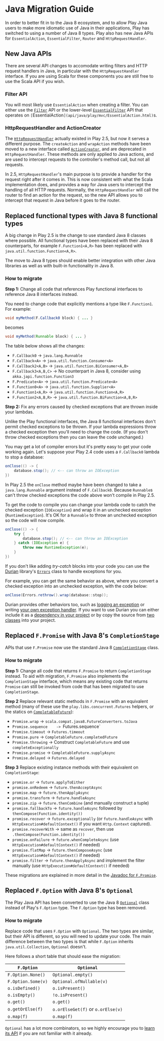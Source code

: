 # Java Migration Guide

In order to better fit in to the Java 8 ecosystem, and to allow Play Java users to make more idiomatic use of Java in their applications, Play has switched to using a number of Java 8 types. Play also has new Java APIs for `EssentialAction`, `EssentialFilter`, `Router` and `HttpRequestHandler`.

## New Java APIs

There are several API changes to accomodate writing filters and HTTP request handlers in Java, in particular with the `HttpRequestHandler` interface. If you are using Scala for these components you are still free to use the Scala API if you wish.

### Filter API

You will most likely use `EssentialAction` when creating a filter. You can either use the [`Filter`](api/java/play/mvc/Filter.html) API or the lower-level [`EssentialFilter`](api/java/play/mvc/EssentialFilter.html) API that operates on `[`EssentialAction`](api/java/play/mvc/EssentialAction.html)`s.

### HttpRequestHandler and ActionCreator

The [`HttpRequestHandler`](api/java/play/http/HttpRequestHandler.html) actually existed in Play 2.5, but now it serves a different purpose. The `createAction` and `wrapAction` methods have been moved to a new interface called [`ActionCreator`](api/java/play/http/ActionCreator.html), and are deprecated in `HttpRequestHandler`. These methods are only applied to Java actions, and are used to intercept requests to the controller's method call, but not all requests.

In 2.5, `HttpRequestHandler`'s main purpose is to provide a handler for the request right after it comes in. This is now consistent with what the Scala implementation does, and provides a way for Java users to intercept the handling of all HTTP requests. Normally, the `HttpRequestHandler` will call the router to find an action for the request, so the new API allows you to intercept that request in Java before it goes to the router.

## Replaced functional types with Java 8 functional types

A big change in Play 2.5 is the change to use standard Java 8 classes where possible. All functional types have been replaced with their Java 8 counterparts, for example `F.Function1<A,R>` has been replaced with `java.util.function.Function<A,R>`.

The move to Java 8 types should enable better integration with other Java libraries as well as with built-in functionality in Java 8.

### How to migrate

**Step 1:** Change all code that references Play functional interfaces to reference Java 8 interfaces instead.

You need to change code that explicitly mentions a type like `F.Function1`. For example:

```java
void myMethod(F.Callback0 block) { ... }
```

becomes

```java
void myMethod(Runnable block) { ... }
```

The table below shows all the changes:

* `F.Callback0`        -> `java.lang.Runnable`
* `F.Callback<A>`      -> `java.util.function.Consumer<A>`
* `F.Callback2<A,B>`   -> `java.util.function.BiConsumer<A,B>`
* `F.Callback3<A,B,C>` -> No counterpart in Java 8, consider using `akka.japi.function.Function3`
* `F.Predicate<A>`     -> `java.util.function.Predicate<A>`
* `F.Function0<A>`     -> `java.util.function.Supplier<A>`
* `F.Function1<A,R>`   -> `java.util.function.Function<A,R>`
* `F.Function2<A,B,R>` -> `java.util.function.BiFunction<A,B,R>`

**Step 2:** Fix any errors caused by checked exceptions that are thrown inside your lambdas.

Unlike the Play functional interfaces, the Java 8 functional interfaces don't permit checked exceptions to be thrown. If your lambda expressions throw a checked exception then you'll need to change the code. (If you don't throw checked exceptions then you can leave the code unchanged.)

You may get a lot of compiler errors but it's pretty easy to get your code working again. Let's suppose your Play 2.4 code uses a `F.Callback0` lambda to stop a database:

```java
onClose(() -> {
    database.stop(); // <-- can throw an IOException
})
```

In Play 2.5 the `onClose` method maybe have been changed to take a `java.lang.Runnable` argument instead of `F.Callback0`. Because `Runnable`s can't throw checked exceptions the code above won't compile in Play 2.5.

To get the code to compile you can change your lambda code to catch the checked exception (`IOException`) and wrap it in an unchecked exception (`RuntimeException`). It's OK for a `Runnable` to throw an unchecked exception so the code will now compile.

```java
onClose(() -> {
    try {
        database.stop(); // <-- can throw an IOException
    } catch (IOException e) {
        throw new RuntimeException(e);
    }
})
```

If you don't like adding *try-catch* blocks into your code you can use the [Durian](https://github.com/diffplug/durian) library's [`Errors`](https://diffplug.github.io/durian/javadoc/2.0/com/diffplug/common/base/Errors.html) class to handle exceptions for you.

For example, you can get the same behavior as above, where you convert a checked exception into an unchecked exception, with the code below:

```java
onClose(Errors.rethrow().wrap(database::stop));
```

Durian provides other behaviors too, such as [logging an exception](https://diffplug.github.io/durian/javadoc/2.0/com/diffplug/common/base/Errors.html#log--) or writing [your own exception handler](https://diffplug.github.io/durian/javadoc/2.0/com/diffplug/common/base/Errors.html#createHandling-java.util.function.Consumer-). If you want to use Durian you can either include it as a [dependency in your project](http://search.maven.org/#search%7Cgav%7C1%7Cg%3A%22com.diffplug.durian%22%20AND%20a%3A%22durian%22) or by copy the source from [two](https://github.com/diffplug/durian/blob/master/src/com/diffplug/common/base/Errors.java) [classes](https://github.com/diffplug/durian/blob/master/src/com/diffplug/common/base/Throwing.java) into your project.

## Replaced `F.Promise` with Java 8's `CompletionStage`

APIs that use `F.Promise` now use the standard Java 8 [`CompletionStage`](https://docs.oracle.com/javase/8/docs/api/java/util/concurrent/CompletionStage.html) class.

### How to migrate

**Step 1:** Change all code that returns `F.Promise` to return `CompletionStage` instead. To aid with migration, `F.Promise` also implements the `CompletionStage` interface, which means any existing code that returns `Promise` can still be invoked from code that has been migrated to use `CompletionStage`.

**Step 2** Replace relevant static methods in `F.Promise` with an equivalent method (many of these use the `play.libs.concurrent.Futures` helpers, or the statics on [`CompletableFuture`](https://docs.oracle.com/javase/8/docs/api/java/util/concurrent/CompletableFuture.html)):

* `Promise.wrap`       -> `scala.compat.java8.FutureConverters.toJava`
* `Promise.sequence    -> `Futures.sequence`
* `Promise.timeout`    -> `Futures.timeout`
* `Promise.pure`       -> `CompletableFuture.completedFuture`
* `Promise.throwing`   -> Construct `CompletableFuture` and use `completeExceptionally`
* `Promise.promise`    -> `CompletableFuture.supplyAsync`
* `Promise.delayed`    -> `Futures.delayed`

**Step 3** Replace existing instance methods with their equivalent on `CompletionStage`:

* `promise.or`          -> `future.applyToEither`
* `promise.onRedeem`    -> `future.thenAcceptAsync`
* `promise.map`         -> `future.thenApplyAsync`
* `promise.transform`   -> `future.handleAsync`
* `promise.zip`         -> `future.thenCombine` (and manually construct a tuple)
* `promise.fallbackTo`  -> `future.handleAsync` followed by `thenCompose(Function.identity())`
* `promise.recover`     -> `future.exceptionally` (or `future.handleAsync` with `HttpExecution#defaultContext()` if you want `Http.Context` captured).
* `promise.recoverWith` -> same as `recover`, then use `.thenCompose(Function.identity())`
* `promise.onFailure`   -> `future.whenCompleteAsync` (use `HttpExecution#defaultContext()` if needed)
* `promise.flatMap`     -> `future.thenComposeAsync` (use `HttpExecution#defaultContext()` if needed)
* `promise.filter`      -> `future.thenApplyAsync` and implement the filter manually (use `HttpExecution#defaultContext()` if needed)

These migrations are explained in more detail in the [Javadoc for `F.Promise`](api/java/play/libs/F.Promise.html).

## Replaced `F.Option` with Java 8's `Optional`

The Play Java API has been converted to use the Java 8 [`Optional`](https://docs.oracle.com/javase/8/docs/api/java/util/Optional.html) class instead of Play's `F.Option` type. The `F.Option` type has been removed.

### How to migrate

Replace code that uses `F.Option` with `Optional`. The two types are similar, but their API is different, so you will need to update your code. The main difference between the two types is that while `F.Option` inherits `java.util.Collection`, `Optional` doesn't.

Here follows a short table that should ease the migration:

|  `F.Option`        |  `Optional`                       |
| ----------         | ----------                        |
| `F.Option.None()`  | `Optional.empty()`                |
| `F.Option.Some(v)` | `Optional.ofNullable(v)`          |
| `o.isDefined()`    | `o.isPresent()`                   |
| `o.isEmpty()`      | `!o.isPresent()`                  |
| `o.get()`          | `o.get()`                         |
| `o.getOrElse(f)`   | `o.orElseGet(f)` or `o.orElse(v)` |
| `o.map(f)`         | `o.map(f)`                        |

`Optional` has a lot more combinators, so we highly encourage you to [learn its API](https://docs.oracle.com/javase/8/docs/api/java/util/Optional.html) if you are not familiar with it already.